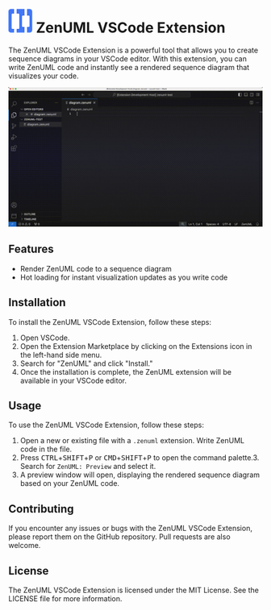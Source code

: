 # ![img](assets/zenuml-icon.png) ZenUML VSCode Extension

The ZenUML VSCode Extension is a powerful tool that allows you to create sequence diagrams in your VSCode editor. With this extension, you can write ZenUML code and instantly see a rendered sequence diagram that visualizes your code.

![Demo](assets/demo.gif)

## Features

- Render ZenUML code to a sequence diagram
- Hot loading for instant visualization updates as you write code

## Installation

To install the ZenUML VSCode Extension, follow these steps:

1. Open VSCode.
2. Open the Extension Marketplace by clicking on the Extensions icon in the left-hand side menu.
3. Search for "ZenUML" and click "Install."
4. Once the installation is complete, the ZenUML extension will be available in your VSCode editor.

## Usage

To use the ZenUML VSCode Extension, follow these steps:

1. Open a new or existing file with a `.zenuml` extension. Write ZenUML code in the file.
2. Press <kbd>CTRL</kbd>+<kbd>SHIFT</kbd>+<kbd>P</kbd> or <kbd>CMD</kbd>+<kbd>SHIFT</kbd>+<kbd>P</kbd> to open the command palette.3. Search for `ZenUML: Preview` and select it.
4. A preview window will open, displaying the rendered sequence diagram based on your ZenUML code.

## Contributing

If you encounter any issues or bugs with the ZenUML VSCode Extension, please report them on the GitHub repository. Pull requests are also welcome.

## License

The ZenUML VSCode Extension is licensed under the MIT License. See the LICENSE file for more information.
